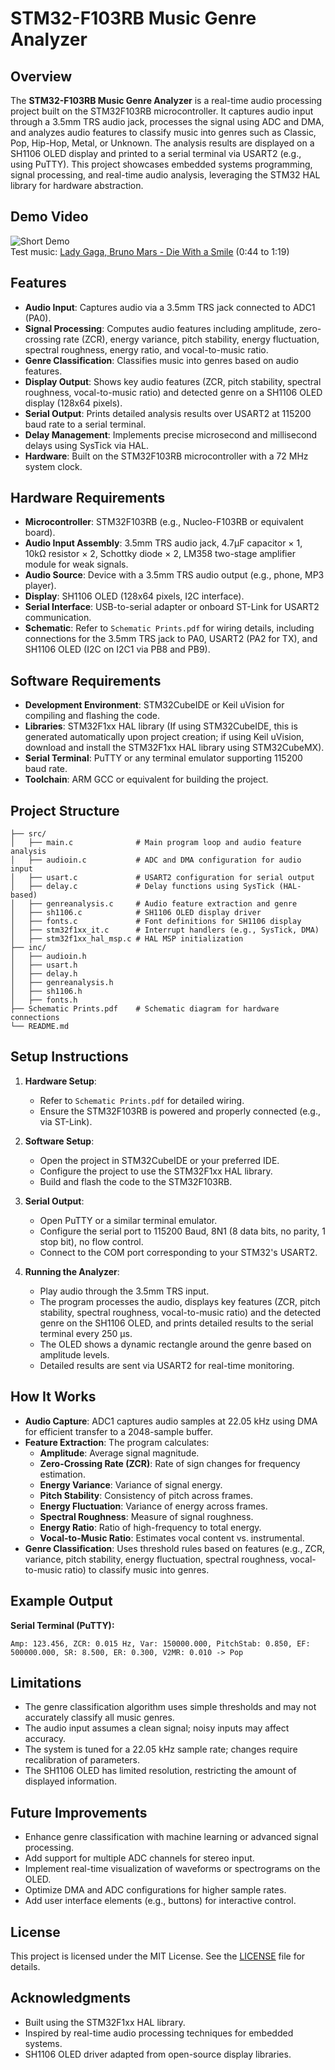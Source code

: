 # STM32-F103RB Music Genre Analyzer

## Overview
The **STM32-F103RB Music Genre Analyzer** is a real-time audio processing project built on the STM32F103RB microcontroller. It captures audio input through a 3.5mm TRS audio jack, processes the signal using ADC and DMA, and analyzes audio features to classify music into genres such as Classic, Pop, Hip-Hop, Metal, or Unknown. The analysis results are displayed on a SH1106 OLED display and printed to a serial terminal via USART2 (e.g., using PuTTY). This project showcases embedded systems programming, signal processing, and real-time audio analysis, leveraging the STM32 HAL library for hardware abstraction.

## Demo Video
![Short Demo](demo-Die_With_A_Smile.gif)  
Test music: [Lady Gaga, Bruno Mars - Die With a Smile](https://youtu.be/kPa7bsKwL-c?si=mSoSqakVT_kw9lkq) (0:44 to 1:19)

## Features
- **Audio Input**: Captures audio via a 3.5mm TRS jack connected to ADC1 (PA0).
- **Signal Processing**: Computes audio features including amplitude, zero-crossing rate (ZCR), energy variance, pitch stability, energy fluctuation, spectral roughness, energy ratio, and vocal-to-music ratio.
- **Genre Classification**: Classifies music into genres based on audio features.
- **Display Output**: Shows key audio features (ZCR, pitch stability, spectral roughness, vocal-to-music ratio) and detected genre on a SH1106 OLED display (128x64 pixels).
- **Serial Output**: Prints detailed analysis results over USART2 at 115200 baud rate to a serial terminal.
- **Delay Management**: Implements precise microsecond and millisecond delays using SysTick via HAL.
- **Hardware**: Built on the STM32F103RB microcontroller with a 72 MHz system clock.

## Hardware Requirements
- **Microcontroller**: STM32F103RB (e.g., Nucleo-F103RB or equivalent board).
- **Audio Input Assembly**: 3.5mm TRS audio jack, 4.7μF capacitor × 1, 10kΩ resistor × 2, Schottky diode × 2, LM358 two-stage amplifier module for weak signals.
- **Audio Source**: Device with a 3.5mm TRS audio output (e.g., phone, MP3 player).
- **Display**: SH1106 OLED (128x64 pixels, I2C interface).
- **Serial Interface**: USB-to-serial adapter or onboard ST-Link for USART2 communication.
- **Schematic**: Refer to `Schematic Prints.pdf` for wiring details, including connections for the 3.5mm TRS jack to PA0, USART2 (PA2 for TX), and SH1106 OLED (I2C on I2C1 via PB8 and PB9).

## Software Requirements
- **Development Environment**: STM32CubeIDE or Keil uVision for compiling and flashing the code.
- **Libraries**: STM32F1xx HAL library (If using STM32CubeIDE, this is generated automatically upon project creation; if using Keil uVision, download and install the STM32F1xx HAL library using STM32CubeMX).
- **Serial Terminal**: PuTTY or any terminal emulator supporting 115200 baud rate.
- **Toolchain**: ARM GCC or equivalent for building the project.

## Project Structure
```
├── src/
│   ├── main.c              # Main program loop and audio feature analysis
│   ├── audioin.c           # ADC and DMA configuration for audio input
│   ├── usart.c             # USART2 configuration for serial output
│   ├── delay.c             # Delay functions using SysTick (HAL-based)
│   ├── genreanalysis.c     # Audio feature extraction and genre
│   ├── sh1106.c            # SH1106 OLED display driver
│   ├── fonts.c             # Font definitions for SH1106 display
│   ├── stm32f1xx_it.c      # Interrupt handlers (e.g., SysTick, DMA)
│   ├── stm32f1xx_hal_msp.c # HAL MSP initialization
├── inc/
│   ├── audioin.h
│   ├── usart.h
│   ├── delay.h
│   ├── genreanalysis.h
│   ├── sh1106.h
│   ├── fonts.h
├── Schematic Prints.pdf    # Schematic diagram for hardware connections
└── README.md              
```

## Setup Instructions
1. **Hardware Setup**:
   - Refer to `Schematic Prints.pdf` for detailed wiring.
   - Ensure the STM32F103RB is powered and properly connected (e.g., via ST-Link).

2. **Software Setup**:
   - Open the project in STM32CubeIDE or your preferred IDE.
   - Configure the project to use the STM32F1xx HAL library.
   - Build and flash the code to the STM32F103RB.

3. **Serial Output**:
   - Open PuTTY or a similar terminal emulator.
   - Configure the serial port to 115200 Baud, 8N1 (8 data bits, no parity, 1 stop bit), no flow control.
   - Connect to the COM port corresponding to your STM32's USART2.

4. **Running the Analyzer**:
   - Play audio through the 3.5mm TRS input.
   - The program processes the audio, displays key features (ZCR, pitch stability, spectral roughness, vocal-to-music ratio) and the detected genre on the SH1106 OLED, and prints detailed results to the serial terminal every 250 μs.
   - The OLED shows a dynamic rectangle around the genre based on amplitude levels.
   - Detailed results are sent via USART2 for real-time monitoring.

## How It Works
- **Audio Capture**: ADC1 captures audio samples at 22.05 kHz using DMA for efficient transfer to a 2048-sample buffer.
- **Feature Extraction**: The program calculates:
  - **Amplitude**: Average signal magnitude.
  - **Zero-Crossing Rate (ZCR)**: Rate of sign changes for frequency estimation.
  - **Energy Variance**: Variance of signal energy.
  - **Pitch Stability**: Consistency of pitch across frames.
  - **Energy Fluctuation**: Variance of energy across frames.
  - **Spectral Roughness**: Measure of signal roughness.
  - **Energy Ratio**: Ratio of high-frequency to total energy.
  - **Vocal-to-Music Ratio**: Estimates vocal content vs. instrumental.
- **Genre Classification**: Uses threshold rules based on features (e.g., ZCR, variance, pitch stability, energy fluctuation, spectral roughness, vocal-to-music ratio) to classify music into genres.

## Example Output
**Serial Terminal (PuTTY):**
```
Amp: 123.456, ZCR: 0.015 Hz, Var: 150000.000, PitchStab: 0.850, EF: 500000.000, SR: 8.500, ER: 0.300, V2MR: 0.010 -> Pop
```

## Limitations
- The genre classification algorithm uses simple thresholds and may not accurately classify all music genres.
- The audio input assumes a clean signal; noisy inputs may affect accuracy.
- The system is tuned for a 22.05 kHz sample rate; changes require recalibration of parameters.
- The SH1106 OLED has limited resolution, restricting the amount of displayed information.

## Future Improvements
- Enhance genre classification with machine learning or advanced signal processing.
- Add support for multiple ADC channels for stereo input.
- Implement real-time visualization of waveforms or spectrograms on the OLED.
- Optimize DMA and ADC configurations for higher sample rates.
- Add user interface elements (e.g., buttons) for interactive control.

## License
This project is licensed under the MIT License. See the [LICENSE](LICENSE) file for details.

## Acknowledgments
- Built using the STM32F1xx HAL library.
- Inspired by real-time audio processing techniques for embedded systems.
- SH1106 OLED driver adapted from open-source display libraries.
